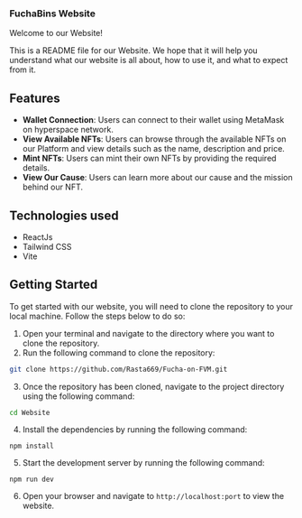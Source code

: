 ### FuchaBins Website
Welcome to our Website! 

This is a README file for our Website. We hope that it will help you understand what our website is all about, how to use it, and what to expect from it.

## Features 
* **Wallet Connection**: Users can connect to their wallet using MetaMask on hyperspace network.
* **View Available NFTs**: Users can browse through the available NFTs on our Platform and view details such as the name, description and price.
* **Mint NFTs**: Users can mint their own NFTs by providing the required details.
* **View Our Cause**: Users can learn more about our cause and the mission behind our NFT.

## Technologies used 
* ReactJs
* Tailwind CSS
* Vite

## Getting Started
To get started with our website, you will need to clone the repository to your local machine. Follow the steps below to do so:

1. Open your terminal and navigate to the directory where you want to clone the repository.
2. Run the following command to clone the repository:

```bash
git clone https://github.com/Rasta669/Fucha-on-FVM.git
```

3. Once the repository has been cloned, navigate to the project directory using the following command:

```bash
cd Website
```

4. Install the dependencies by running the following command:

```
npm install
```

5. Start the development server by running the following command:

```
npm run dev
```

6. Open your browser and navigate to `http://localhost:port` to view the website.

